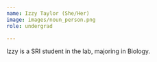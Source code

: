 ```yaml
---
name: Izzy Taylor (She/Her)
image: images/noun_person.png
role: undergrad

---
```

 
Izzy is a SRI student in the lab, majoring in Biology.
